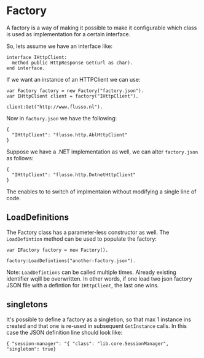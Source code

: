 # Factory
A factory is a way of making it possible to make it configurable which class is used as implementation for a certain interface.

So, lets assume we have an interface like:

```
interface IHttpClient:
  method public HttpResponse Get(url as char).
end interface.
```

If we want an instance of an HTTPClient we can use:
```
var Factory factory = new Factory("factory.json").
var IHttpClient client = factory("IHttpClient").

client:Get("http://www.flusso.nl").
```

Now in `factory.json` we have the following:
```
{
  "IHttpClient": "flusso.http.AblHttpClient"
}
```

Suppose we have a .NET implementation as well, we can alter `factory.json` as follows:
```
{
  "IHttpClient": "flusso.http.DotnetHttpClient"
}
```

The enables to to switch of implmentaion without modifying a single line of code.

## LoadDefinitions
The Factory class has a parameter-less constructor as well. The `LoadDefintion` method can be used to populate the factory:
```
var IFactory factory = new Factory().

factory:LoadDefintions("another-factory.json").
```

Note: `LoadDefintions` can be called multiple times. Already existing identifier wqill be overwritten. In other words, if one load two json factory JSON file with a defintion for `IHttpClient`, the last one wins.

## singletons
It's possible to define a factory as a singletion, so that max 1 instance ins created and that one is re-used in subsequent `GetInstance` calls. In this case the JSON definition line should look like:
```
{ "session-manager": "{ "class": "lib.core.SessionManager", "singleton": true}
```
